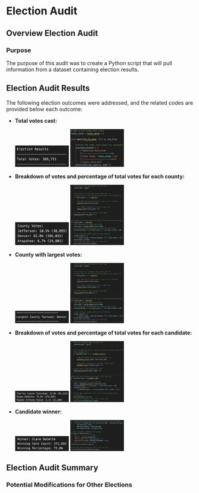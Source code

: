 # Election Audit

## Overview Election Audit

### Purpose
The purpose of this audit was to create a Python script that will pull information from a dataset containing election results.

## Election Audit Results
The following election outcomes were addressed, and the related codes are provided below each outcome:
- **Total votes cast:**

    <img src="resources/Results_Vote_Total.png" height=30% width=30%>
    <img src="resources/Results_Vote_Total_Code.png" height=30% width=30%>

- **Breakdown of votes and percentage of total votes for each county:**

    <img src="resources/Results_County_Breakdown.png" height=30% width=30%>
    <img src="resources/Results_County_Breakdown_Code.png" height=30% width=30%>

- **County with largest votes:**

    <img src="resources/Results_County_Largest.png" height=30% width=30%>
    <img src="resources/Results_County_Breakdown_Code.png" height=30% width=30%>

- **Breakdown of votes and percentage of total votes for each candidate:**

    <img src="resources/Results_Candidate_Breakdown.png" height=30% width=30%>
    <img src="resources/Results_Candidate_Breakdown_Code.png" height=30% width=30%>

- **Candidate winner:**

    <img src="resources/Results_Candidate_Winner.png" height=30% width=30%>
    <img src="resources/Results_Candidate_Winner_Code.png" height=30% width=30%>

## Election Audit Summary

### Potential Modifications for Other Elections